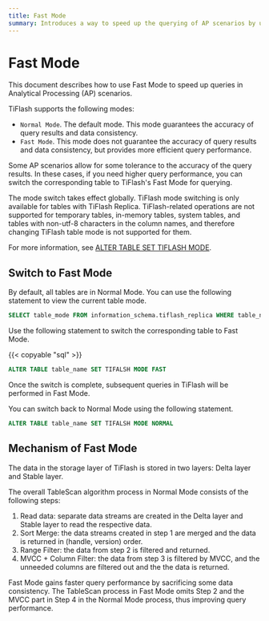 ```yaml
---
title: Fast Mode
summary: Introduces a way to speed up the querying of AP scenarios by using Fast Mode.
---
```


# Fast Mode

This document describes how to use Fast Mode to speed up queries in Analytical Processing (AP) scenarios.

TiFlash supports the following modes:

- `Normal Mode`. The default mode. This mode guarantees the accuracy of query results and data consistency.
- `Fast Mode`. This mode does not guarantee the accuracy of query results and data consistency, but provides more efficient query performance.

Some AP scenarios allow for some tolerance to the accuracy of the query results. In these cases, if you need higher query performance, you can switch the corresponding table to TiFlash's Fast Mode for querying.

The mode switch takes effect globally. TiFlash mode switching is only available for tables with TiFlash Replica. TiFlash-related operations are not supported for temporary tables, in-memory tables, system tables, and tables with non-utf-8 characters in the column names, and therefore changing TiFlash table mode is not supported for them.

For more information, see [ALTER TABLE SET TIFLASH MODE](/sql-statements/sql-statement-set-tiflash-mode.md).

## Switch to Fast Mode

By default, all tables are in Normal Mode. You can use the following statement to view the current table mode.

```sql
SELECT table_mode FROM information_schema.tiflash_replica WHERE table_name = 'table_name' AND table_schema = 'database_name'
```

Use the following statement to switch the corresponding table to Fast Mode.

{{< copyable "sql" >}}

```sql
ALTER TABLE table_name SET TIFALSH MODE FAST
```

Once the switch is complete, subsequent queries in TiFlash will be performed in Fast Mode.

You can switch back to Normal Mode using the following statement.

```sql
ALTER TABLE table_name SET TIFALSH MODE NORMAL
```

## Mechanism of Fast Mode

The data in the storage layer of TiFlash is stored in two layers: Delta layer and Stable layer.

The overall TableScan algorithm process in Normal Mode consists of the following steps:

1. Read data: separate data streams are created in the Delta layer and Stable layer to read the respective data.
2. Sort Merge: the data streams created in step 1 are merged and the data is returned in (handle, version) order.
3. Range Filter: the data from step 2 is filtered and returned.
4. MVCC + Column Filter: the data from step 3 is filtered by MVCC, and the unneeded columns are filtered out and the the data is returned.

Fast Mode gains faster query performance by sacrificing some data consistency. The TableScan process in Fast Mode omits Step 2 and the MVCC part in Step 4 in the Normal Mode process, thus improving query performance.
